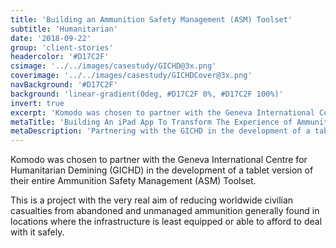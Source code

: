 ```yaml
---
title: 'Building an Ammunition Safety Management (ASM) Toolset'
subtitle: 'Humanitarian'
date: '2018-09-22'
group: 'client-stories'
headercolor: '#D17C2F'
csimage: '../../images/casestudy/GICHD@3x.png'
coverimage: '../../images/casestudy/GICHDCover@3x.png'
navBackground: '#D17C2F'
background: 'linear-gradient(0deg, #D17C2F 0%, #D17C2F 100%)'
invert: true
excerpt: 'Komodo was chosen to partner with the Geneva International Centre for Humanitarian Demining (GICHD) in the development of a tablet version of their entire Ammunition Safety Management (ASM) Toolset.'
metaTitle: 'Building An iPad App To Transform The Experience of Ammunition Safety'
metaDescription: 'Partnering with the GICHD in the development of a tablet app to digitise their Ammunition Safety Management (ASM) toolkit.'
---
```


Komodo was chosen to partner with the Geneva International Centre for Humanitarian Demining (GICHD) in the development of a tablet version of their entire Ammunition Safety Management (ASM) Toolset.

This is a project with the very real aim of reducing worldwide civilian casualties from abandoned and unmanaged ammunition generally found in locations where the infrastructure is least equipped or able to afford to deal with it safely.
